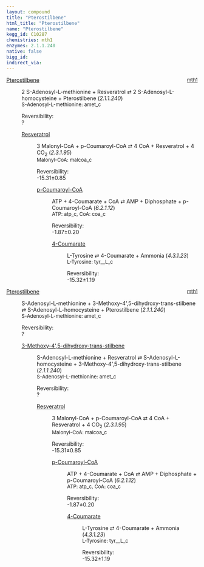```yaml
---
layout: compound
title: "Pterostilbene"
html_title: "Pterostilbene"
name: "Pterostilbene"
kegg_id: C10287
chemistries: mth1
enzymes: 2.1.1.240
native: false
bigg_id: 
indirect_via: 
---
```

<dl><dt class='rs-product'><a href='/compounds/C10287' class='link-dark' data-bs-toggle='tooltip' data-bs-html='true' data-bs-title='KEGG: C10287'>Pterostilbene</a><span style='float: right; max-width: 40%'><a href='/chemistries/mth1' class='link-dark opacity-50' style='font-size: small; word-wrap: anywhere;'>mth1</a></span></dt><dd><p>2 S-Adenosyl-L-methionine + Resveratrol &#8644; 2 S-Adenosyl-L-homocysteine + Pterostilbene (<i>2.1.1.240</i>)<br /><span style='font-size: small;'><span data-bs-toggle='tooltip' data-bs-html='true' data-bs-title='KEGG: C00019'>S-Adenosyl-L-methionine</span>: amet_c</span><br /><div class="reversibility_info">Reversibility: <div class="progress"><div class="progress-bar bg-light" role="progressbar" style="width: 100%" aria-valuenow="0" aria-valuemin="0" aria-valuemax="100"></div></div><span>?</span><div class="progress"><div class="progress-bar bg-light" role="progressbar" style="width: 100%" aria-valuenow="0" aria-valuemin="0" aria-valuemax="10"></div></div></div></p><dl><dt><a href='/compounds/C03582' class='link-dark' data-bs-toggle='tooltip' data-bs-html='true' data-bs-title='KEGG: C03582'>Resveratrol</a><span style='float: right; max-width: 40%'><a href='/chemistries/None' class='link-dark opacity-50' style='font-size: small; word-wrap: anywhere;'></a></span></dt><dd><p>3 Malonyl-CoA + p-Coumaroyl-CoA &#8644; 4 CoA + Resveratrol + 4 CO<sub>2</sub> (<i>2.3.1.95</i>)<br /><span style='font-size: small;'><span data-bs-toggle='tooltip' data-bs-html='true' data-bs-title='KEGG: C00083'>Malonyl-CoA</span>: malcoa_c</span><br /><div class="reversibility_info">Reversibility: <div class="progress" style="flex-direction: row-reverse;"><div class="progress-bar bg-success" role="progressbar" style="width: 153.15%" aria-valuenow="-15.314624539270348" aria-valuemin="0" aria-valuemax="10"></div></div><span>-15.31&plusmn;0.85</span><div class="progress"><div class="progress-bar bg-danger" role="progressbar" style="width: 0%" aria-valuenow="-15.314624539270348" aria-valuemin="0" aria-valuemax="10"></div></div></div></p><dl><dt><a href='/compounds/C00223' class='link-dark' data-bs-toggle='tooltip' data-bs-html='true' data-bs-title='KEGG: C00223'>p-Coumaroyl-CoA</a><span style='float: right; max-width: 40%'><a href='/chemistries/None' class='link-dark opacity-50' style='font-size: small; word-wrap: anywhere;'></a></span></dt><dd><p>ATP + 4-Coumarate + CoA &#8644; AMP + Diphosphate + p-Coumaroyl-CoA (<i>6.2.1.12</i>)<br /><span style='font-size: small;'><span data-bs-toggle='tooltip' data-bs-html='true' data-bs-title='KEGG: C00002'>ATP</span>: atp_c, <span data-bs-toggle='tooltip' data-bs-html='true' data-bs-title='KEGG: C00010'>CoA</span>: coa_c</span><br /><div class="reversibility_info">Reversibility: <div class="progress" style="flex-direction: row-reverse;"><div class="progress-bar bg-success" role="progressbar" style="width: 18.67%" aria-valuenow="-1.867022177481443" aria-valuemin="0" aria-valuemax="10"></div><div class="progress-bar bg-warning" role="progressbar" style="width: 1.97%" aria-valuenow="-1.867022177481443" aria-valuemin="0" aria-valuemax="10"></div></div><span>-1.87&plusmn;0.20</span><div class="progress"><div class="progress-bar bg-danger" role="progressbar" style="width: 0%" aria-valuenow="-1.867022177481443" aria-valuemin="0" aria-valuemax="10"></div></div></div></p><dl><dt><a href='/compounds/C00811' class='link-dark' data-bs-toggle='tooltip' data-bs-html='true' data-bs-title='KEGG: C00811'>4-Coumarate</a><span style='float: right; max-width: 40%'><a href='/chemistries/None' class='link-dark opacity-50' style='font-size: small; word-wrap: anywhere;'></a></span></dt><dd><p>L-Tyrosine &#8644; 4-Coumarate + Ammonia (<i>4.3.1.23</i>)<br /><span style='font-size: small;'><span data-bs-toggle='tooltip' data-bs-html='true' data-bs-title='KEGG: C00082'>L-Tyrosine</span>: tyr__L_c</span><br /><div class="reversibility_info">Reversibility: <div class="progress" style="flex-direction: row-reverse;"><div class="progress-bar bg-success" role="progressbar" style="width: 153.22%" aria-valuenow="-15.321778246123841" aria-valuemin="0" aria-valuemax="10"></div></div><span>-15.32&plusmn;1.19</span><div class="progress"><div class="progress-bar bg-danger" role="progressbar" style="width: 0%" aria-valuenow="-15.321778246123841" aria-valuemin="0" aria-valuemax="10"></div></div></div></p><dl></dl></dd></dl></dd></dl></dd></dl></dd></dl><dl><dt class='rs-product'><a href='/compounds/C10287' class='link-dark' data-bs-toggle='tooltip' data-bs-html='true' data-bs-title='KEGG: C10287'>Pterostilbene</a><span style='float: right; max-width: 40%'><a href='/chemistries/mth1' class='link-dark opacity-50' style='font-size: small; word-wrap: anywhere;'>mth1</a></span></dt><dd><p>S-Adenosyl-L-methionine + 3-Methoxy-4',5-dihydroxy-trans-stilbene &#8644; S-Adenosyl-L-homocysteine + Pterostilbene (<i>2.1.1.240</i>)<br /><span style='font-size: small;'><span data-bs-toggle='tooltip' data-bs-html='true' data-bs-title='KEGG: C00019'>S-Adenosyl-L-methionine</span>: amet_c</span><br /><div class="reversibility_info">Reversibility: <div class="progress"><div class="progress-bar bg-light" role="progressbar" style="width: 100%" aria-valuenow="0" aria-valuemin="0" aria-valuemax="100"></div></div><span>?</span><div class="progress"><div class="progress-bar bg-light" role="progressbar" style="width: 100%" aria-valuenow="0" aria-valuemin="0" aria-valuemax="10"></div></div></div></p><dl><dt><a href='/compounds/C20154' class='link-dark' data-bs-toggle='tooltip' data-bs-html='true' data-bs-title='KEGG: C20154'>3-Methoxy-4',5-dihydroxy-trans-stilbene</a><span style='float: right; max-width: 40%'><a href='/chemistries/None' class='link-dark opacity-50' style='font-size: small; word-wrap: anywhere;'></a></span></dt><dd><p>S-Adenosyl-L-methionine + Resveratrol &#8644; S-Adenosyl-L-homocysteine + 3-Methoxy-4',5-dihydroxy-trans-stilbene (<i>2.1.1.240</i>)<br /><span style='font-size: small;'><span data-bs-toggle='tooltip' data-bs-html='true' data-bs-title='KEGG: C00019'>S-Adenosyl-L-methionine</span>: amet_c</span><br /><div class="reversibility_info">Reversibility: <div class="progress"><div class="progress-bar bg-light" role="progressbar" style="width: 100%" aria-valuenow="0" aria-valuemin="0" aria-valuemax="100"></div></div><span>?</span><div class="progress"><div class="progress-bar bg-light" role="progressbar" style="width: 100%" aria-valuenow="0" aria-valuemin="0" aria-valuemax="10"></div></div></div></p><dl><dt><a href='/compounds/C03582' class='link-dark' data-bs-toggle='tooltip' data-bs-html='true' data-bs-title='KEGG: C03582'>Resveratrol</a><span style='float: right; max-width: 40%'><a href='/chemistries/None' class='link-dark opacity-50' style='font-size: small; word-wrap: anywhere;'></a></span></dt><dd><p>3 Malonyl-CoA + p-Coumaroyl-CoA &#8644; 4 CoA + Resveratrol + 4 CO<sub>2</sub> (<i>2.3.1.95</i>)<br /><span style='font-size: small;'><span data-bs-toggle='tooltip' data-bs-html='true' data-bs-title='KEGG: C00083'>Malonyl-CoA</span>: malcoa_c</span><br /><div class="reversibility_info">Reversibility: <div class="progress" style="flex-direction: row-reverse;"><div class="progress-bar bg-success" role="progressbar" style="width: 153.15%" aria-valuenow="-15.314624539270348" aria-valuemin="0" aria-valuemax="10"></div></div><span>-15.31&plusmn;0.85</span><div class="progress"><div class="progress-bar bg-danger" role="progressbar" style="width: 0%" aria-valuenow="-15.314624539270348" aria-valuemin="0" aria-valuemax="10"></div></div></div></p><dl><dt><a href='/compounds/C00223' class='link-dark' data-bs-toggle='tooltip' data-bs-html='true' data-bs-title='KEGG: C00223'>p-Coumaroyl-CoA</a><span style='float: right; max-width: 40%'><a href='/chemistries/None' class='link-dark opacity-50' style='font-size: small; word-wrap: anywhere;'></a></span></dt><dd><p>ATP + 4-Coumarate + CoA &#8644; AMP + Diphosphate + p-Coumaroyl-CoA (<i>6.2.1.12</i>)<br /><span style='font-size: small;'><span data-bs-toggle='tooltip' data-bs-html='true' data-bs-title='KEGG: C00002'>ATP</span>: atp_c, <span data-bs-toggle='tooltip' data-bs-html='true' data-bs-title='KEGG: C00010'>CoA</span>: coa_c</span><br /><div class="reversibility_info">Reversibility: <div class="progress" style="flex-direction: row-reverse;"><div class="progress-bar bg-success" role="progressbar" style="width: 18.67%" aria-valuenow="-1.867022177481443" aria-valuemin="0" aria-valuemax="10"></div><div class="progress-bar bg-warning" role="progressbar" style="width: 1.97%" aria-valuenow="-1.867022177481443" aria-valuemin="0" aria-valuemax="10"></div></div><span>-1.87&plusmn;0.20</span><div class="progress"><div class="progress-bar bg-danger" role="progressbar" style="width: 0%" aria-valuenow="-1.867022177481443" aria-valuemin="0" aria-valuemax="10"></div></div></div></p><dl><dt><a href='/compounds/C00811' class='link-dark' data-bs-toggle='tooltip' data-bs-html='true' data-bs-title='KEGG: C00811'>4-Coumarate</a><span style='float: right; max-width: 40%'><a href='/chemistries/None' class='link-dark opacity-50' style='font-size: small; word-wrap: anywhere;'></a></span></dt><dd><p>L-Tyrosine &#8644; 4-Coumarate + Ammonia (<i>4.3.1.23</i>)<br /><span style='font-size: small;'><span data-bs-toggle='tooltip' data-bs-html='true' data-bs-title='KEGG: C00082'>L-Tyrosine</span>: tyr__L_c</span><br /><div class="reversibility_info">Reversibility: <div class="progress" style="flex-direction: row-reverse;"><div class="progress-bar bg-success" role="progressbar" style="width: 153.22%" aria-valuenow="-15.321778246123841" aria-valuemin="0" aria-valuemax="10"></div></div><span>-15.32&plusmn;1.19</span><div class="progress"><div class="progress-bar bg-danger" role="progressbar" style="width: 0%" aria-valuenow="-15.321778246123841" aria-valuemin="0" aria-valuemax="10"></div></div></div></p><dl></dl></dd></dl></dd></dl></dd></dl></dd></dl></dd></dl>